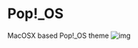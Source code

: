 # Pop!_OS 
MacOSX based Pop!_OS theme
![img](https://github.com/abcve/pop_os/blob/master/pop-dark.png)

